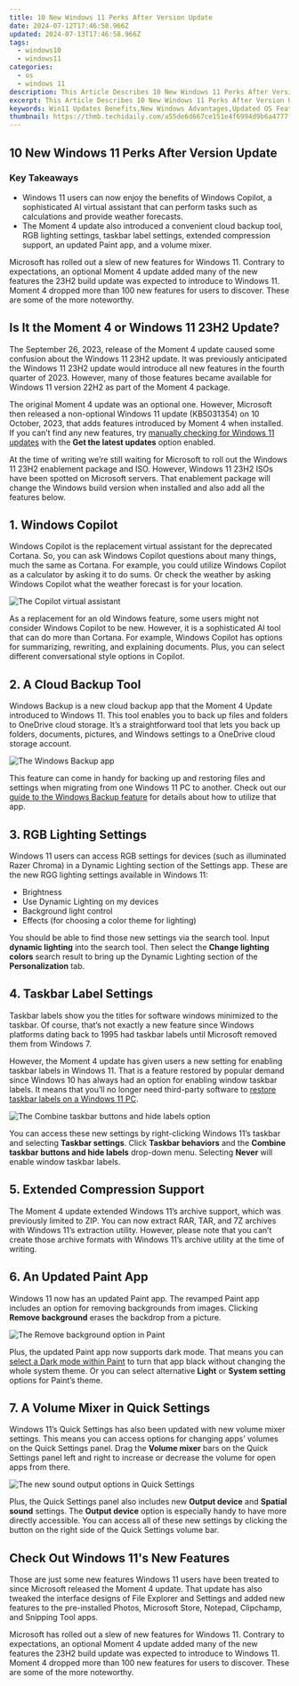 ```yaml
---
title: 10 New Windows 11 Perks After Version Update
date: 2024-07-12T17:46:58.966Z
updated: 2024-07-13T17:46:58.966Z
tags:
  - windows10
  - windows11
categories:
  - os
  - windows 11
description: This Article Describes 10 New Windows 11 Perks After Version Update
excerpt: This Article Describes 10 New Windows 11 Perks After Version Update
keywords: Win11 Updates Benefits,New Windows Advantages,Updated OS Features,Windows 11 Latest Improvements,Windows 11 Enhancements,Update Perks in Win11,Version Update Wins
thumbnail: https://thmb.techidaily.com/a55de6d667ce151e4f6994d9b6a4777fce149eccc985ca7253a27ff290bf8c11.jpg
---
```


## 10 New Windows 11 Perks After Version Update

### Key Takeaways

* Windows 11 users can now enjoy the benefits of Windows Copilot, a sophisticated AI virtual assistant that can perform tasks such as calculations and provide weather forecasts.
* The Moment 4 update also introduced a convenient cloud backup tool, RGB lighting settings, taskbar label settings, extended compression support, an updated Paint app, and a volume mixer.

 Microsoft has rolled out a slew of new features for Windows 11\. Contrary to expectations, an optional Moment 4 update added many of the new features the 23H2 build update was expected to introduce to Windows 11\. Moment 4 dropped more than 100 new features for users to discover. These are some of the more noteworthy.

## Is It the Moment 4 or Windows 11 23H2 Update?

 The September 26, 2023, release of the Moment 4 update caused some confusion about the Windows 11 23H2 update. It was previously anticipated the Windows 11 23H2 update would introduce all new features in the fourth quarter of 2023\. However, many of those features became available for Windows 11 version 22H2 as part of the Moment 4 package.

 The original Moment 4 update was an optional one. However, Microsoft then released a non-optional Windows 11 update (KB5031354) on 10 October, 2023, that adds features introduced by Moment 4 when installed. If you can’t find any new features, try [manually checking for Windows 11 updates](https://www.makeuseof.com/update-windows-manually/) with the **Get the latest updates** option enabled.

 At the time of writing we’re still waiting for Microsoft to roll out the Windows 11 23H2 enablement package and ISO. However, Windows 11 23H2 ISOs have been spotted on Microsoft servers. That enablement package will change the Windows build version when installed and also add all the features below.

## 1\. Windows Copilot

 Windows Copilot is the replacement virtual assistant for the deprecated Cortana. So, you can ask Windows Copilot questions about many things, much the same as Cortana. For example, you could utilize Windows Copilot as a calculator by asking it to do sums. Or check the weather by asking Windows Copilot what the weather forecast is for your location.

![The Copilot virtual assistant](https://static1.makeuseofimages.com/wordpress/wp-content/uploads/2023/10/copilot-app.jpg)

 As a replacement for an old Windows feature, some users might not consider Windows Copilot to be new. However, it is a sophisticated AI tool that can do more than Cortana. For example, Windows Copilot has options for summarizing, rewriting, and explaining documents. Plus, you can select different conversational style options in Copilot.

## 2\. A Cloud Backup Tool

 Windows Backup is a new cloud backup app that the Moment 4 Update introduced to Windows 11\. This tool enables you to back up files and folders to OneDrive cloud storage. It’s a straightforward tool that lets you back up folders, documents, pictures, and Windows settings to a OneDrive cloud storage account.

![The Windows Backup app](https://static1.makeuseofimages.com/wordpress/wp-content/uploads/2023/10/windows-backup-app.jpg)

 This feature can come in handy for backing up and restoring files and settings when migrating from one Windows 11 PC to another. Check out our [guide to the Windows Backup feature](https://www.makeuseof.com/windows-11-new-backup-feature-guide/) for details about how to utilize that app.

## 3\. RGB Lighting Settings

 Windows 11 users can access RGB settings for devices (such as illuminated Razer Chroma) in a Dynamic Lighting section of the Settings app. These are the new RGG lighting settings available in Windows 11:

* Brightness
* Use Dynamic Lighting on my devices
* Background light control
* Effects (for choosing a color theme for lighting)

 You should be able to find those new settings via the search tool. Input **dynamic lighting** into the search tool. Then select the **Change lighting colors** search result to bring up the Dynamic Lighting section of the **Personalization** tab.

## 4\. Taskbar Label Settings

 Taskbar labels show you the titles for software windows minimized to the taskbar. Of course, that’s not exactly a new feature since Windows platforms dating back to 1995 had taskbar labels until Microsoft removed them from Windows 7\.

 However, the Moment 4 update has given users a new setting for enabling taskbar labels in Windows 11\. That is a feature restored by popular demand since Windows 10 has always had an option for enabling window taskbar labels. It means that you’ll no longer need third-party software to [restore taskbar labels on a Windows 11 PC](https://www.makeuseof.com/windows-11-10-taskbar-labels/).

![The Combine taskbar buttons and hide labels option](https://static1.makeuseofimages.com/wordpress/wp-content/uploads/2023/10/combine-taskbar-buttons.jpg)

 You can access these new settings by right-clicking Windows 11’s taskbar and selecting **Taskbar settings**. Click **Taskbar behaviors** and the **Combine taskbar** **buttons and hide labels** drop-down menu. Selecting **Never** will enable window taskbar labels.

## 5\. Extended Compression Support

 The Moment 4 update extended Windows 11’s archive support, which was previously limited to ZIP. You can now extract RAR, TAR, and 7Z archives with Windows 11’s extraction utility. However, please note that you can’t create those archive formats with Windows 11’s archive utility at the time of writing.

## 6\. An Updated Paint App

 Windows 11 now has an updated Paint app. The revamped Paint app includes an option for removing backgrounds from images. Clicking **Remove background** erases the backdrop from a picture.

![The Remove background option in Paint](https://static1.makeuseofimages.com/wordpress/wp-content/uploads/2023/10/remove-background-option.jpg)

 Plus, the updated Paint app now supports dark mode. That means you can [select a Dark mode within Paint](https://www.makeuseof.com/dark-mode-microsoft-paint/) to turn that app black without changing the whole system theme. Or you can select alternative **Light** or **System setting** options for Paint’s theme.

## 7\. A Volume Mixer in Quick Settings

 Windows 11’s Quick Settings has also been updated with new volume mixer settings. This means you can access options for changing apps’ volumes on the Quick Settings panel. Drag the **Volume mixer** bars on the Quick Settings panel left and right to increase or decrease the volume for open apps from there.

![The new sound output options in Quick Settings](https://static1.makeuseofimages.com/wordpress/wp-content/uploads/2023/10/volume-mixer-settings.jpg)

 Plus, the Quick Settings panel also includes new **Output device** and **Spatial sound** settings. The **Output device** option is especially handy to have more directly accessible. You can access all of these new settings by clicking the button on the right side of the Quick Settings volume bar.

## Check Out Windows 11's New Features

 Those are just some new features Windows 11 users have been treated to since Microsoft released the Moment 4 update. That update has also tweaked the interface designs of File Explorer and Settings and added new features to the pre-installed Photos, Microsoft Store, Notepad, Clipchamp, and Snipping Tool apps.

 Microsoft has rolled out a slew of new features for Windows 11\. Contrary to expectations, an optional Moment 4 update added many of the new features the 23H2 build update was expected to introduce to Windows 11\. Moment 4 dropped more than 100 new features for users to discover. These are some of the more noteworthy.



<ins class="adsbygoogle"
      style="display:block"
      data-ad-client="ca-pub-7571918770474297"
      data-ad-slot="8358498916"
      data-ad-format="auto"
      data-full-width-responsive="true"></ins>

